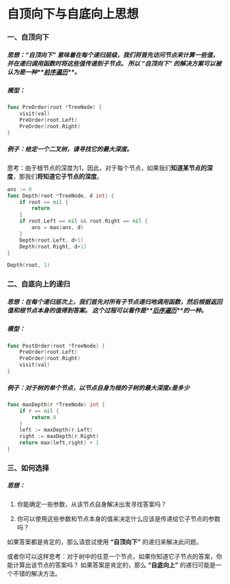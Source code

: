 # 自顶向下与自底向上思想

### 一、自顶向下

##### 思想：“自顶向下” 意味着在每个递归层级，我们将首先访问节点来计算一些值，并在递归调用函数时将这些值传递到子节点。 所以 “自顶向下” 的解决方案可以被认为是一种**<u>前序遍历</u>**。

##### 模型：

```go
func PreOrder(root *TreeNode) {
    visit(val)
    PreOrder(root.Left)
    PreOrder(root.Right)
}
```

##### 例子：给定一个二叉树，请寻找它的最大深度。

思考：由于根节点的深度为1，因此，对于每个节点，如果我们**知道某节点的深度**，那我们**将知道它子节点的深度**。

```go
ans := 0
func Depth(root *TreeNode, d int) {
    if root == nil {
        return
    }
    if root.Left == nil && root.Right == nil {
        ans = max(ans, d)
    }
    Depth(root.Left, d+1)
    Depth(root.Right, d+1)
}

Depth(root, 1)
```





### 二、自底向上的递归

##### 思想：在每个递归层次上，我们首先对所有子节点递归地调用函数，然后根据返回值和根节点本身的值得到答案。 这个过程可以看作是**<u>后序遍历</u>**的一种。

##### 模型：

```go
func PostOrder(root *TreeNode) {
    PreOrder(root.Left)
    PreOrder(root.Right)
    visit(val)
}
```

##### 例子：对于树的单个节点，以节点自身为根的子树的最大深度`x`是多少

```go
func maxDepth(r *TreeNode) int {
    if r == nil {
        return 0
    }
    left := maxDepth(r.Left)
    right := maxDepth(r.Right)
    return max(left,right) + 1
}
```



### 三、如何选择

##### 思想：

1. 你能确定一些参数，从该节点自身解决出发寻找答案吗？

2. 你可以使用这些参数和节点本身的值来决定什么应该是传递给它子节点的参数吗？

如果答案都是肯定的，那么请尝试使用 **“自顶向下”** 的递归来解决此问题。

或者你可以这样思考：对于树中的任意一个节点，如果你知道它子节点的答案，你能计算出该节点的答案吗？ 如果答案是肯定的，那么 **“自底向上”** 的递归可能是一个不错的解决方法。

